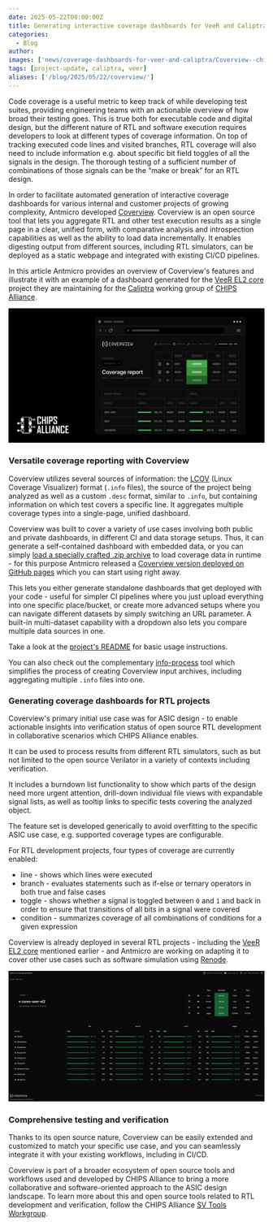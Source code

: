 ```yaml
---
date: 2025-05-22T00:00:00Z
title: Generating interactive coverage dashboards for VeeR and Caliptra with Coverview
categories:
  - Blog
author: 
images: ['news/coverage-dashboards-for-veer-and-caliptra/Coverview--chips--blog-sm.png']
tags: [project-update, caliptra, veer]
aliases: ['/blog/2025/05/22/coverview/']
---
```


Code coverage is a useful metric to keep track of while developing test suites, providing engineering teams with an actionable overview of how broad their testing goes. This is true both for executable code and digital design, but the different nature of RTL and software execution requires developers to look at different types of coverage information. On top of tracking executed code lines and visited branches, RTL coverage will also need to include information e.g. about specific bit field toggles of all the signals in the design. The thorough testing of a sufficient number of combinations of those signals can be the “make or break” for an RTL design.

In order to facilitate automated generation of interactive coverage dashboards for various internal and customer projects of growing complexity, Antmicro developed [Coverview](https://github.com/antmicro/coverview). Coverview is an open source tool that lets you aggregate RTL and other test execution results as a single page in a clear, unified form, with comparative analysis and introspection capabilities as well as the ability to load data incrementally. It enables digesting output from different sources, including RTL simulators, can be deployed as a static webpage and integrated with existing CI/CD pipelines.

In this article Antmicro provides an overview of Coverview's features and illustrate it with an example of a dashboard generated for the [VeeR EL2 core](https://chipsalliance.github.io/Cores-VeeR-EL2/html/main/coverage_dashboard/all/#/) project they are maintaining for the [Caliptra](https://github.com/chipsalliance/caliptra-rtl) working group of [CHIPS Alliance](https://chipsalliance.org/).

![Coverview illustration](Coverview--chips--blog-sm.svg)

### Versatile coverage reporting with Coverview

Coverview utilizes several sources of information: the [LCOV](https://github.com/linux-test-project/lcov) (Linux Coverage Visualizer) format (`.info` files), the source of the project being analyzed as well as a custom `.desc` format, similar to `.info`, but containing information on which test covers a specific line. It aggregates multiple coverage types into a single-page, unified dashboard.

Coverview was built to cover a variety of use cases involving both public and private dashboards, in different CI and data storage setups. Thus, it can generate a self-contained dashboard with embedded data, or you can simply [load a specially crafted .zip archive](https://github.com/antmicro/coverview?tab=readme-ov-file#data-structure) to load coverage data in runtime - for this purpose Antmicro released a [Coverview version deployed on GitHub pages](https://antmicro.github.io/coverview/index.html#/) which you can start using right away.

This lets you either generate standalone dashboards that get deployed with your code - useful for simpler CI pipelines where you just upload everything into one specific place/bucket, or create more advanced setups where you can navigate different datasets by simply switching an URL parameter. A built-in multi-dataset capability with a dropdown also lets you compare multiple data sources in one.

Take a look at the [project's README](https://github.com/antmicro/coverview?tab=readme-ov-file) for basic usage instructions.

You can also check out the complementary [info-process](https://github.com/antmicro/info-process) tool which simplifies the process of creating Coverview input archives, including aggregating multiple `.info` files into one.

### Generating coverage dashboards for RTL projects

Coverview's primary initial use case was for ASIC design - to enable actionable insights into verification status of open source RTL development in collaborative scenarios which CHIPS Alliance enables.

It can be used to process results from different RTL simulators, such as but not limited to the open source Verilator in a variety of contexts including verification.

It includes a burndown list functionality to show which parts of the design need more urgent attention, drill-down individual file views with expandable signal lists, as well as tooltip links to specific tests covering the analyzed object.

The feature set is developed generically to avoid overfitting to the specific ASIC use case, e.g. supported coverage types are configurable.

For RTL development projects, four types of coverage are currently enabled:

* line - shows which lines were executed
* branch - evaluates statements such as if-else or ternary operators in both true and false cases
* toggle - shows whether a signal is toggled between `0` and `1` and back in order to ensure that transitions of all bits in a signal were covered
* condition - summarizes coverage of all combinations of conditions for a given expression

Coverview is already deployed in several RTL projects - including the [VeeR EL2 core](https://chipsalliance.github.io/Cores-VeeR-EL2/html/main/coverage_dashboard/all/#/) mentioned earlier - and Antmicro are working on adapting it to cover other use cases such as software simulation using [Renode](https://offering.antmicro.com/#/re-renode#overview).

![Coverview screenshot](Coverview--screenshot.png)

### Comprehensive testing and verification

Thanks to its open source nature, Coverview can be easily extended and customized to match your specific use case, and you can seamlessly integrate it with your existing workflows, including in CI/CD.

Coverview is part of a broader ecosystem of open source tools and workflows used and developed by CHIPS Alliance to bring a more collaborative and software-oriented approach to the ASIC design landscape. To learn more about this and open source tools related to RTL development and verification, follow the CHIPS Alliance [SV Tools Workgroup](https://lists.chipsalliance.org/g/tools-wg). 
